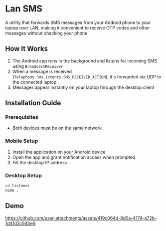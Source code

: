 # Lan SMS

A utility that forwards SMS messages from your Android phone to your laptop over LAN, making it convenient to receive OTP codes and other messages without checking your phone.

## How It Works

1. The Android app runs in the background and listens for incoming SMS using `BroadcastReceiver`
2. When a message is received (`Telephony.Sms.Intents.SMS_RECEIVED_ACTION`), it's forwarded via UDP to the connected laptop
3. Messages appear instantly on your laptop through the desktop client

## Installation Guide

### Prerequisites

- Both devices must be on the same network

### Mobile Setup

1. Install the application on your Android device
2. Open the app and grant notification access when prompted
3. Fill the desktop IP address

### Desktop Setup

```bash
cd listener
node .
```

## Demo

<https://github.com/user-attachments/assets/419c064d-8d0a-4174-a72b-1d41d2c94be6>
